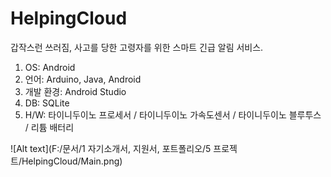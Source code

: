 # HelpingCloud

갑작스런 쓰러짐, 사고를 당한 고령자를 위한 스마트 긴급 알림 서비스.

1. OS:	Android
2. 언어:	Arduino, Java, Android
3. 개발 환경:	Android Studio
4. DB:	SQLite
5. H/W:	타이니두이노 프로세서 /  타이니두이노 가속도센서 /  타이니두이노 블루투스 /  리튬 배터리

![Alt text](F:/문서/1 자기소개서, 지원서, 포트폴리오/5 프로젝트/HelpingCloud/Main.png)
